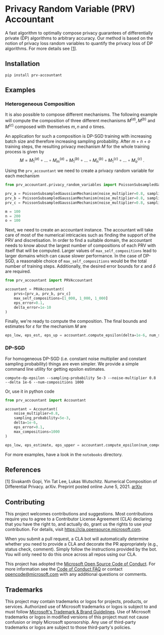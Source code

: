 # Privacy Random Variable (PRV) Accountant

A fast algorithm to optimally compose privacy guarantees of differentially private (DP) algorithms to arbitrary accuracy.
Our method is based on the notion of privacy loss random variables to quantify the privacy loss of DP algorithms.
For more details see [[1](https://arxiv.org/abs/2106.02848)].

## Installation

```
pip install prv-accountant
```

## Examples


### Heterogeneous Composition

It is also possible to compose different mechanisms.
The following example will compute the composition of three different mechanisms $M^{(a)}, M^{(b)}$ and $M^{(c)}$ composed with themselves $m, n$ and $o$ times.

An application for such a composition is DP-SGD training with increasing batch size and therefore increasing sampling probability.
After $m+n+o$ training steps, the resulting privacy mechanism $M$ for the whole training process is given by
$$
M = M_1^{(a)} \circ \dots \circ M_m^{(a)} \circ M_1^{(b)} \circ \dots \circ M_n^{(b)} \circ M_1^{(c)} \circ \dots \circ M_o^{(c)} \; .
$$

Using the `prv_accountant` we need to create a privacy random variable for each mechanism

```python
from prv_accountant.privacy_random_variables import PoissonSubsampledGaussianMechanism

prv_a = PoissonSubsampledGaussianMechanism(noise_multiplier=0.8, sampling_probability=5e-3)
prv_b = PoissonSubsampledGaussianMechanism(noise_multiplier=0.8, sampling_probability=1e-2)
prv_c = PoissonSubsampledGaussianMechanism(noise_multiplier=0.8, sampling_probability=2e-2)

m = 100
n = 200
o = 100
```

Next, we need to create an accountant instance.
The accountant will take care of most of the numerical intricacies such as finding the support of the PRV and discretisation.
In order to find a suitable domain, the accountant needs to know about the largest number of compositions of each PRV with itself that will be computed.
Larger values of `max_self_compositions` lead to larger domains which can cause slower performance.
In the case of DP-SGD, a reasonable choice of `max_self_compositions` would be the total number of training steps.
Additionally, the desired error bounds for $\varepsilon$ and $\delta$ are required.

```python
from prv_accountant import PRVAccountant

accountant = PRVAccountant(
    prvs=[prv_a, prv_b, prv_c]
    max_self_compositions=[1_000, 1_000, 1_000]
    eps_error=0.1,
    delta_error=1e-10
)
```

Finally, we're ready to compute the composition.
The final bounds and estimates for $\varepsilon$ for the mechanism $M$ are

```python
eps_low, eps_est, eps_up = accountant.compute_epsilon(delta=1e-6, num_self_compositions=[m, n, o])
```


### DP-SGD

For homogeneous DP-SGD (i.e. constant noise multiplier and constant sampling probability) things are even simpler.
We provide a simple command line utility for getting epsilon estimates.

```
compute-dp-epsilon --sampling-probability 5e-3 --noise-multiplier 0.8 --delta 1e-6 --num-compositions 1000
```

Or, use it in python code

```python
from prv_accountant import Accountant

accountant = Accountant(
	noise_multiplier=0.8,
	sampling_probability=5e-3,
	delta=1e-6,
	eps_error=0.1,
	max_compositions=1000
)

eps_low, eps_estimate, eps_upper = accountant.compute_epsilon(num_compositions=1000)
```

For more examples, have a look in the `notebooks` directory.


## References

[1] Sivakanth Gopi, Yin Tat Lee, Lukas Wutschitz. Numerical Composition of Differential Privacy. arXiv. Preprint posted online June 5, 2021. [arXiv](https://arxiv.org/abs/2106.02848)

## Contributing

This project welcomes contributions and suggestions.  Most contributions require you to agree to a
Contributor License Agreement (CLA) declaring that you have the right to, and actually do, grant us
the rights to use your contribution. For details, visit https://cla.opensource.microsoft.com.

When you submit a pull request, a CLA bot will automatically determine whether you need to provide
a CLA and decorate the PR appropriately (e.g., status check, comment). Simply follow the instructions
provided by the bot. You will only need to do this once across all repos using our CLA.

This project has adopted the [Microsoft Open Source Code of Conduct](https://opensource.microsoft.com/codeofconduct/).
For more information see the [Code of Conduct FAQ](https://opensource.microsoft.com/codeofconduct/faq/) or
contact [opencode@microsoft.com](mailto:opencode@microsoft.com) with any additional questions or comments.

## Trademarks

This project may contain trademarks or logos for projects, products, or services. Authorized use of Microsoft 
trademarks or logos is subject to and must follow 
[Microsoft's Trademark & Brand Guidelines](https://www.microsoft.com/en-us/legal/intellectualproperty/trademarks/usage/general).
Use of Microsoft trademarks or logos in modified versions of this project must not cause confusion or imply Microsoft sponsorship.
Any use of third-party trademarks or logos are subject to those third-party's policies.
